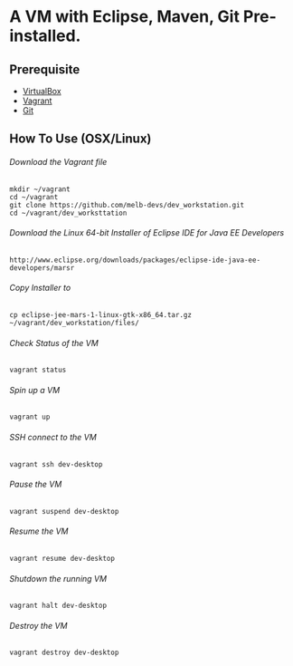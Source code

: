 # A VM with Eclipse, Maven, Git Pre-installed.
## Prerequisite
* [VirtualBox](https://www.virtualbox.org/)
* [Vagrant](https://www.vagrantup.com/)
* [Git](https://git-scm.com/book/en/v2/Getting-Started-Installing-Git)



## How To Use (OSX/Linux)
######  Download the Vagrant file

    mkdir ~/vagrant
    cd ~/vagrant
    git clone https://github.com/melb-devs/dev_workstation.git
    cd ~/vagrant/dev_worksttation
    

###### Download the Linux 64-bit Installer of Eclipse IDE for Java EE Developers 

    http://www.eclipse.org/downloads/packages/eclipse-ide-java-ee-developers/marsr


###### Copy Installer to 

    cp eclipse-jee-mars-1-linux-gtk-x86_64.tar.gz  ~/vagrant/dev_workstation/files/

###### Check Status of the VM

    vagrant status


###### Spin up a VM

    vagrant up


###### SSH connect to the VM

    vagrant ssh dev-desktop


###### Pause the VM

    vagrant suspend dev-desktop


###### Resume the VM

    vagrant resume dev-desktop


###### Shutdown the running VM

    vagrant halt dev-desktop


###### Destroy the VM

    vagrant destroy dev-desktop
